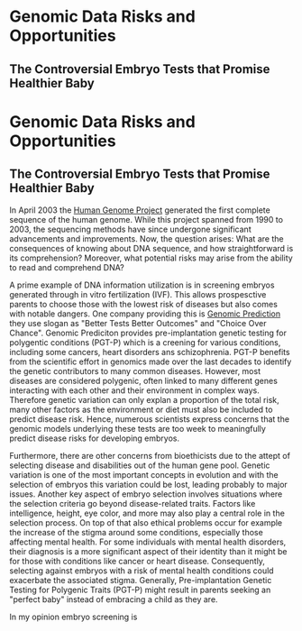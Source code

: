 # Genomic Data Risks and Opportunities
## The Controversial Embryo Tests that Promise Healthier Baby

# Genomic Data Risks and Opportunities
## The Controversial Embryo Tests that Promise Healthier Baby

In April 2003 the [Human Genome Project](https://www.genome.gov/human-genome-project#:~:text=Launched%20in%20October%201990%20and,improved%20the%20practice%20of%20medicine) generated the first complete sequence of the human genome. While this project spanned from 1990 to 2003,  the sequencing methods have since undergone significant advancements and improvements. Now, the question arises: What are the consequences of knowing about DNA sequence, and how straightforward is its comprehension? Moreover, what potential risks may arise from the ability to read and comprehend DNA? 

A prime example of DNA information utilization is in screening embryos generated through in vitro fertilization (IVF). This allows prospesctive parents to choose those with the lowest risk of diseases but also comes with notable dangers. One company providing this is [Genomic Prediction](https://www.lifeview.com) they use slogan as "Better Tests Better Outcomes" and "Choice Over Chance". Genomic Prediciton provides pre-implantation genetic testing for polygentic conditions (PGT-P) which is a creening for various conditions, including some cancers, heart disorders ans schizophrenia. PGT-P benefits from the scientific effort in genomics made over the last decades to identify the genetic contributors to many common diseases.  However, most diseases are considered polygenic, often linked to many different genes interacting with each other and their environment in complex ways.  Therefore genetic variation can only explan a proportion of the total risk, many other factors as the environment or diet must also be included to predict disease risk. Hence, numerous scientists express concerns that the genomic models underlying these tests are too week to meaningfully predict disease risks for developing embryos. 

Furthermore, there are other concerns from bioethicists due to the attept of selecting disease and disabilities out of the human gene pool. Genetic variation is one of the most important concepts in evolution and  with the selection of embryos this variation could be lost, leading probably to major issues.   Another key aspect of embryo selection involves situations where the selection criteria go beyond disease-related traits. Factors like intelligence, height, eye color, and more may also play a central role in the selection process. On top of that also ethical problems occur  for example the increase  of the stigma around some conditions, especially those affecting mental health.  For some individuals with mental health disorders, their diagnosis is a more significant aspect of their identity than it might be for those with conditions like cancer or heart disease. Consequently, selecting against embryos with a risk of mental health conditions could exacerbate the associated stigma. Generally, Pre-implantation Genetic Testing for Polygenic Traits (PGT-P) might result in parents seeking an "perfect baby" instead of embracing a child as they are.


In my opinion embryo screening is 



